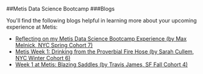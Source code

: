 ##Metis Data Science Bootcamp
###Blogs

You'll find the following blogs helpful in learning more about your upcoming experience at Metis:
* [Reflecting on my Metis Data Science Bootcamp Experience (by Max Melnick, NYC Spring Cohort 7)](http://maxmelnick.com/2016/07/13/metis-experience.html)
* [Metis Week 1: Drinking from the Proverbial Fire Hose (by Sarah Cullem, NYC Winter Cohort 6)](http://scullem.github.io/2016/01/17/metis-week-1.html)
* [Week 1 at Metis: Blazing Saddles (by Travis James, SF Fall Cohort 4)](https://travishjames.github.io/Metis-Blog-Week1/)
